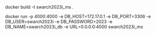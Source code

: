 docker build -t swarch2023i_ms .

docker run -p 4000:4000 -e DB_HOST=172.17.0.1 -e DB_PORT=3306 -e DB_USER=swarch2023i -e DB_PASSWORD=2023 -e DB_NAME=swarch2023i_db -e URL=0.0.0.0:4000 swarch2023i_ms